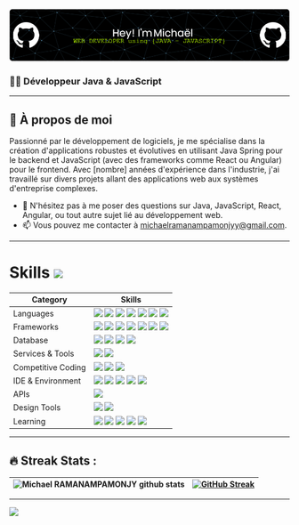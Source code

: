 <div align="center">

![Your Image Name](https://raw.githubusercontent.com/MASTERPIECE2003/SVG/main/MASTERPIECE.png?token=GHSAT0AAAAAACSNZ5DYB46XWD7TUCHFFOEWZSKGATA)
</div>

### 🧑‍💻 Développeur Java & JavaScript

---

## 📜 À propos de moi

Passionné par le développement de logiciels, je me spécialise dans la création d'applications robustes et évolutives en utilisant Java Spring pour le backend et JavaScript (avec des frameworks comme React ou Angular) pour le frontend. Avec [nombre] années d'expérience dans l'industrie, j'ai travaillé sur divers projets allant des applications web aux systèmes d'entreprise complexes.

- 💬 N'hésitez pas à me poser des questions sur Java, JavaScript, React, Angular, ou tout autre sujet lié au développement web.
- 📫 Vous pouvez me contacter à michaelramanampamonjyy@gmail.com.
---
# Skills <img src='https://user-images.githubusercontent.com/74038190/206662607-d9e7591e-bbf9-42f9-9386-29efc927bc16.gif' width="40"> 

| Category        | Skills        |
|-----------------|---------------|
| Languages       | <img src="https://img.shields.io/badge/JavaScript-323330?style=for-the-badge&logo=javascript&logoColor=F7DF1E"/> <img src="https://img.shields.io/badge/TypeScript-007ACC?style=for-the-badge&logo=typescript&logoColor=white"/> <img src="https://img.shields.io/badge/C%2B%2B-00599C?style=for-the-badge&logo=c%2B%2B&logoColor=white"/> <img src="https://img.shields.io/badge/C-00599C?style=for-the-badge&logo=c&logoColor=white"/> <img src="https://img.shields.io/badge/Java-007396?style=for-the-badge&logo=java&logoColor=white"/> <img src="https://img.shields.io/badge/Python-3776AB?style=for-the-badge&logo=python&logoColor=white"/> <img src="https://img.shields.io/badge/PHP-777BB4?style=for-the-badge&logo=php&logoColor=white"/> || Languages       | <img src="https://img.shields.io/badge/JavaScript-323330?style=for-the-badge&logo=javascript&logoColor=F7DF1E"/> <img src="https://img.shields.io/badge/TypeScript-007ACC?style=for-the-badge&logo=typescript&logoColor=white"/> <img src="https://img.shields.io/badge/C%2B%2B-00599C?style=for-the-badge&logo=c%2B%2B&logoColor=white"/> <img src="https://img.shields.io/badge/C-00599C?style=for-the-badge&logo=c&logoColor=white"/> <img src="https://img.shields.io/badge/Java-007396?style=for-the-badge&logo=java&logoColor=white"/> <img src="https://img.shields.io/badge/Python-3776AB?style=for-the-badge&logo=python&logoColor=white"/> <img src="https://img.shields.io/badge/PHP-777BB4?style=for-the-badge&logo=php&logoColor=white"/> |
| Frameworks | <img src="https://img.shields.io/badge/React-20232A?style=for-the-badge&logo=react&logoColor=61DAFB"/> <img src="https://img.shields.io/badge/AngularJS-E23237?style=for-the-badge&logo=angularjs&logoColor=white" /> <img src="https://img.shields.io/badge/Laravel-FF2D20?style=for-the-badge&logo=laravel&logoColor=white" /> <img src="https://img.shields.io/badge/Node.js-339933?style=for-the-badge&logo=node.js&logoColor=white" />  <img src="https://img.shields.io/badge/Spring_Boot-F2F4F9?style=for-the-badge&logo=spring-boot" /> <img src="https://img.shields.io/badge/Vue.js-4FC08D?style=for-the-badge&logo=vue.js&logoColor=white"/> <img src="https://img.shields.io/badge/Flutter-02569B?style=for-the-badge&logo=flutter&logoColor=white"/> |
| Database | <img src="https://img.shields.io/badge/MongoDB-4EA94B?style=for-the-badge&logo=mongodb&logoColor=white"/> <img src="https://img.shields.io/badge/PostgreSQL-316192?style=for-the-badge&logo=postgresql&logoColor=white"/> <img src="https://img.shields.io/badge/Oracle-F80000?style=for-the-badge&logo=oracle&logoColor=black" /> <img src="https://img.shields.io/badge/MySQL-005C84?style=for-the-badge&logo=mysql&logoColor=white"/> |
| Services & Tools| <a href="https://github.com/Anmol-Baranwal"><img src="https://img.shields.io/badge/GitHub-000000?style=for-the-badge&logo=github&logoColor=white"/></a> <img src="https://img.shields.io/badge/GIT-E44C30?style=for-the-badge&logo=git&logoColor=white"/>|
| Competitive Coding | <img src="https://img.shields.io/badge/CodinGame-F2BB13?style=for-the-badge&logo=codingame&logoColor=white" /> <a href="https://leetcode.com/anmol4coder/"><img src="https://img.shields.io/badge/-LeetCode-FFA116?style=for-the-badge&logo=LeetCode&logoColor=black"/></a> <a href="https://auth.geeksforgeeks.org/user/anmolbaranwal119"><img src="https://img.shields.io/badge/GeeksforGeeks-298D46?style=for-the-badge&logo=geeksforgeeks&logoColor=white"/></a> |
| IDE & Environment | <img src="https://img.shields.io/badge/VSCode-0078D4?style=for-the-badge&logo=visual%20studio%20code&logoColor=white" /> <img src="https://img.shields.io/badge/Google_chrome-4285F4?style=for-the-badge&logo=Google-chrome&logoColor=white" /> <img src="https://img.shields.io/badge/IntelliJ-000000?style=for-the-badge&logo=intellij-idea&logoColor=white" /> <img src="https://img.shields.io/badge/Visual_Studio-5C2D91?style=for-the-badge&logo=visual-studio&logoColor=white" /> <img src="https://img.shields.io/badge/Android_Studio-3DDC84?style=for-the-badge&logo=android-studio&logoColor=white" /> |
| APIs | <img src="https://img.shields.io/badge/Postman-FF6C37?style=for-the-badge&logo=Postman&logoColor=white" /> |
| Design Tools    | <img src="https://img.shields.io/badge/Adobe%20XD-470137?style=for-the-badge&logo=Adobe%20XD&logoColor=#FF61F6"/> <img src="https://img.shields.io/badge/Figma-F24E1E?style=for-the-badge&logo=figma&logoColor=white"/> |
| Learning | <img src="https://img.shields.io/badge/CodinGame-F2BB13?style=for-the-badge&logo=codingame&logoColor=white" /> <a href="https://www.coursera.org/user/69e4ae79233b116200019fb3f9111083"><img src="https://img.shields.io/badge/Coursera-0056D2?style=for-the-badge&logo=Coursera&logoColor=white" /></a> <img src="https://img.shields.io/badge/freecodecamp-27273D?style=for-the-badge&logo=freecodecamp&logoColor=white" /> <img src="https://img.shields.io/badge/Udemy-EC5252?style=for-the-badge&logo=Udemy&logoColor=white" /> <img src="https://img.shields.io/badge/Udacity-02B3E4?style=for-the-badge&logo=udacity&logoColor=white" /> |
---
 ## 🔥 Streak Stats :



| ![Michael RAMANAMPAMONJY github stats](https://github-readme-stats.vercel.app/api?username=MASTERPIECE2003\&rank_icon=percentile&show_icons=true&theme=tokyonight&show=reviews&bg_color=fff&title_color=0a1931&icon_color=0a1931&text_color=0A0209&border_color=0A0209&border_radius=8) | [![GitHub Streak](https://github-readme-streak-stats.herokuapp.com?user=MASTERPIECE2003&theme=java-dark&hide_border=true&hide_longest_streak=true)](https://git.io/streak-stats) |
| -- | -- |

<hr>

<!--- ------------------------------------------------------------------------------------------------------------------------------------------------------ -->
<!--- -- Snake Contribution Graph -------------------------------------------------------------------------------------------------------------------------- -->
<!--- ------------------------------------------------------------------------------------------------------------------------------------------------------ -->


<img src="https://www.animatedimages.org/data/media/562/animated-line-image-0184.gif" width="1920" />


